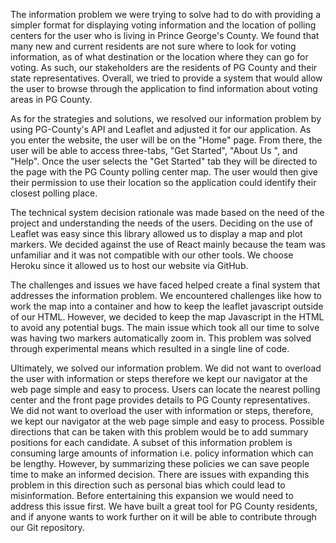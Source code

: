 The information problem we were trying to solve had to do with providing a simpler format for displaying voting information and the location of polling centers for the user who is living in Prince George's County. We found that many new and current residents are not sure where to look for voting information, as of what destination or the location where they can go for voting. As such, our stakeholders are the residents of PG County and their state representatives. Overall, we tried to provide a system that would allow the user to browse through the application to find information about voting areas in PG County.

As for the strategies and solutions, we resolved our information problem by using PG-County's API and Leaflet and adjusted it for our application. As you enter the website, the user will be on the "Home" page. From there, the user will be able to access three-tabs, "Get Started", "About Us ", and "Help". Once the user selects the "Get Started" tab they will be directed to the page with the PG County polling center map. The user would then give their permission to use their location so the application could identify their closest polling place.

The technical system decision rationale was made based on the need of the project and understanding the needs of the users. Deciding on the use of Leaflet was easy since this library allowed us to display a map and plot markers. We decided against the use of React mainly because the team was unfamiliar and it was not compatible with our other tools. We choose Heroku since it allowed us to host our website via GitHub.
 
The challenges and issues we have faced helped create a final system that addresses the information problem. We encountered challenges like how to work the map into a container and how to keep the leaflet javascript outside of our HTML. However, we decided to keep the map Javascript in the HTML to avoid any potential bugs. The main issue which took all our time to solve was having two markers automatically zoom in. This problem was solved through experimental means which resulted in a single line of code.

Ultimately, we solved our information problem. We did not want to overload the user with information or steps therefore we kept our navigator at the web page simple and easy to process. Users can locate the nearest polling center and the front page provides details to PG County representatives. We did not want to overload the user with information or steps, therefore, we kept our navigator at the web page simple and easy to process.
Possible directions that can be taken with this problem would be to add summary positions for each candidate. A subset of this information problem is consuming large amounts of information i.e. policy information which can be lengthy. However, by summarizing these policies we can save people time to make an informed decision. There are issues with expanding this problem in this direction such as personal bias which could lead to misinformation. Before entertaining this expansion we would need to address this issue first.  We have built a great tool for PG County residents, and if anyone wants to work further on it will be able to contribute through our Git repository.
